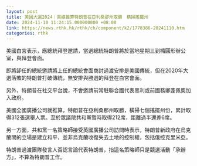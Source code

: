 ```yaml
---
layout: post
title: 美國大選2024｜美媒推算特朗普在亞利桑那州取勝　橫掃搖擺州
date: 2024-11-10 11:24:15.000000000 +08:00
link: https://news.rthk.hk/rthk/ch/component/k2/1778386-20241110.htm
categories: rthk
---
```


美國白宮表示，應總統拜登邀請，當選總統特朗普將於當地星期三到橢圓形辦公室，與拜登會面。

即將卸任的總統邀請將上任的總統會面商討過渡安排是美國傳統，但在2020年大選落敗的特朗普打破傳統，無安排與勝選的拜登在白宮會面。

另外，特朗普在社交平台說，不會邀請前常駐聯合國代表黑利或前國務卿蓬佩奧加入政府。

美國全國廣播公司就推算，特朗普在亞利桑那州取勝，橫掃七個搖擺州份，累計取得312張選舉人票。至於眾議院共和黨暫時取得212席，距離過半還差6席。

另一方面，共和黨一名策略師接受英國廣播公司訪問時表示，特朗普新政府在烏克蘭問的立場是建立和平，並非烏克蘭收復失去土地的控制權，包括俄控克里米亞。

特朗普過渡團隊發言人否認言論代表特朗普，指這名策略師只是競選活動「承辦方」，不算為特朗普工作。
